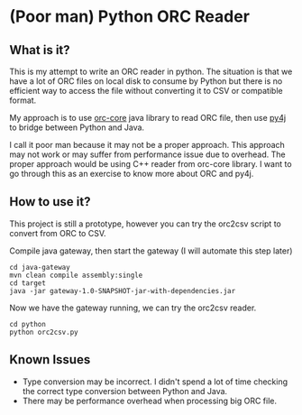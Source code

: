 # (Poor man) Python ORC Reader

## What is it?

This is my attempt to write an ORC reader in python. The situation is that we have a lot of ORC files on local disk to consume
by Python but there is no efficient way to access the file without converting it to CSV or compatible format.

My approach is to use [orc-core](https://orc.apache.org/docs/core-java.html) java library to read ORC file, then use
[py4j](https://github.com/bartdag/py4j) to bridge between Python and Java.

I call it poor man because it may not be a proper approach. This approach may not work or may suffer from performance issue
due to overhead. The proper approach would be using C++ reader from orc-core library. I want to go through this as an 
exercise to know more about ORC and py4j. 


## How to use it?

This project is still a prototype, however you can try the orc2csv script to convert from ORC to CSV. 

Compile java gateway, then start the gateway (I will automate this step later)

```
cd java-gateway
mvn clean compile assembly:single
cd target
java -jar gateway-1.0-SNAPSHOT-jar-with-dependencies.jar
```

Now we have the gateway running, we can try the orc2csv reader.
 
```
cd python
python orc2csv.py
```

## Known Issues

* Type conversion may be incorrect. I didn't spend a lot of time checking the correct type conversion between Python and Java.
* There may be performance overhead when processing big ORC file.

